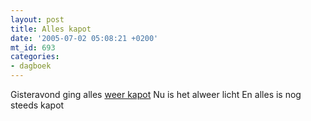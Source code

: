 ```yaml
---
layout: post
title: Alles kapot
date: '2005-07-02 05:08:21 +0200'
mt_id: 693
categories:
- dagboek
---
```

Gisteravond ging alles <a href="/2005/02/eerst-brok-dan.html">weer kapot</a>
Nu is het alweer licht
En alles is nog steeds kapot
